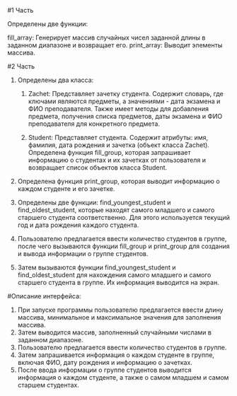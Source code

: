 #1 Часть

Определены две функции:

fill_array: Генерирует массив случайных чисел заданной длины в заданном диапазоне и возвращает его.
print_array: Выводит элементы массива.

#2 Часть

1) Определены два класса:

    1) Zachet: Представляет зачетку студента. Содержит словарь, где ключами являются предметы, а значениями - дата экзамена и ФИО преподавателя. Также имеет методы для добавления предмета, получения списка предметов, даты экзамена и ФИО преподавателя для конкретного предмета.

    2) Student: Представляет студента. Содержит атрибуты: имя, фамилия, дата рождения и зачетка (объект класса Zachet).
Определена функция fill_group, которая запрашивает информацию о студентах и их зачетках от пользователя и возвращает список объектов класса Student.

2) Определена функция print_group, которая выводит информацию о каждом студенте и его зачетке.

3) Определены две функции: find_youngest_student и find_oldest_student, которые находят самого младшего и самого старшего студента соответственно. Для этого используется текущий год и дата рождения каждого студента.

4) Пользователю предлагается ввести количество студентов в группе, после чего вызываются функции fill_group и print_group для создания и вывода информации о группе студентов.

4) Затем вызываются функции find_youngest_student и find_oldest_student для нахождения самого младшего и самого старшего студента в группе. Их информация выводится на экран.

#Описание интерфейса:

1) При запуске программы пользователю предлагается ввести длину массива, минимальное и максимальное значения для заполнения массива.
2) Затем выводится массив, заполненный случайными числами в заданном диапазоне.
3) Пользователю предлагается ввести количество студентов в группе.
4) Затем запрашивается информация о каждом студенте в группе, включая ФИО, дату рождения и информацию о зачетках.
5) После ввода информации о группе студентов выводится информация о каждом студенте, а также о самом младшем и самом старшем студентах.
